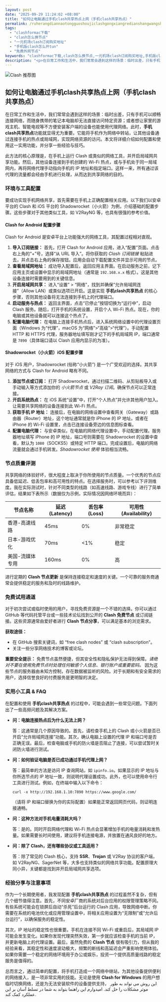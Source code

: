 ```yaml
---
layout: post
date: "2025-09-29 11:24:02 +08:00"
title: "如何让电脑通过手机clash共享热点上网（手机clash共享热点）"
permalink: /ruherangdiannaotongguoshoujiclashgongxiangredianshangwangshoujiclashgongxiangredian/
tags:
  - "clashformac下载"
  - "clash怎么换节点"
  - "一元机场clash订阅购买地址"
  - "手机版clash怎么开tun"
  - "免费外网节点"
keywords: "clashformac下载,clash怎么换节点,一元机场clash订阅购买地址,手机版clash怎么开tun,免费外网节点"
description: "<p>在日常工作和生活中，我们常常会遇到这样的场景：临时出差，只有手机可以顺畅连接网络，而随身携带的笔记本电脑却无法直接访问特定资源；或者想让家里的游戏主机、智能电视等不方便安装客户端的设备也能使用代理网络。此时，<strong>手机clash共享热点</strong>功能就显得尤为重要。它能将手机作为网络中转站，让其他设备通过连接手机的热点或局域网，实现网络资源的访问。本文将详细介绍如何配置和使用这一实用功能，并分享一些经验与技巧。</p>"
---
```


![Clash 推荐图](https://clashjd.github.io/assets/img/机场节点购买.png)

## 如何让电脑通过手机clash共享热点上网（手机clash共享热点）

<p>在日常工作和生活中，我们常常会遇到这样的场景：临时出差，只有手机可以顺畅连接网络，而随身携带的笔记本电脑却无法直接访问特定资源；或者想让家里的游戏主机、智能电视等不方便安装客户端的设备也能使用代理网络。此时，<strong>手机clash共享热点</strong>功能就显得尤为重要。它能将手机作为网络中转站，让其他设备通过连接手机的热点或局域网，实现网络资源的访问。本文将详细介绍如何配置和使用这一实用功能，并分享一些经验与技巧。</p>
<p>此方法的核心原理是，在手机上运行 Clash 或类似的网络工具，并开启局域网共享功能。然后，其他设备连接到手机创建的 Wi-Fi 热点，或与手机处于同一局域网内，再将网络代理手动指向手机的 IP 地址和指定端口。这样一来，所有通过该代理的流量都会经由手机进行处理，从而达到共享网络的目的。</p>
<h3>环境与工具配置</h3>
<p>要成功实现手机网络共享，首先需要在手机上正确配置相关应用。以下我们以安卓平台的 Clash 和 iOS 平台的 Shadowrocket（小火箭）为例，介绍基础的配置步骤。这些步骤对于其他类似工具，如 V2RayNG 等，也具有很强的参考价值。</p>
<h4>Clash for Android 配置步骤</h4>
<p>Clash for Android 是安卓平台上功能强大的网络工具，其配置过程相对直观。</p>
<ol>
    <li><strong>导入订阅链接：</strong> 首先，打开 Clash for Android 应用，进入“配置”页面。点击右上角的“+”号，选择“从 URL 导入”。将你获取的 <em>Clash 订阅链接</em> 粘贴进去，并点击右上角的保存按钮。应用会自动下载配置文件并显示可用的节点。</li>
    <li><strong>查看局域网地址：</strong> 成功导入配置后，返回应用主界面。在启动服务之前，记下应用主页或设置中显示的局域网地址（通常是 <code>192.168.x.x</code> 格式）。这是其他设备连接时需要用到的关键信息。</li>
    <li><strong>开启局域网共享：</strong> 进入“设置” > “网络”，找到并确保“允许局域网连接”（Allow LAN）或类似选项已开启。这是实现 <strong>手机clash共享热点</strong> 的核心步骤，否则其他设备将无法连接到手机上的代理端口。</li>
    <li><strong>启动服务与热点：</strong> 返回主界面，点击“已停止”按钮切换为“运行中”，启动 Clash 服务。随后，打开手机的系统设置，开启个人 Wi-Fi 热点。现在，你的电脑或其他设备就可以连接这个热点了。</li>
    <li><strong>配置电脑代理：</strong> 在电脑上连接手机热点后，进入系统网络设置中的代理设置页面（Windows 为“代理”，macOS 为“网络”>“高级”>“代理”）。手动配置 HTTP 和 HTTPS 代理，服务器地址填写刚才记下的手机局域网 IP，端口通常是 <code>7890</code>（具体端口请以 Clash 应用内显示的为准）。</li>
</ol>
<h4>Shadowrocket（小火箭）iOS 配置步骤</h4>
<p>对于 iOS 用户，Shadowrocket (俗称“小火箭”) 是一个广受欢迎的选择。其共享网络的方式与 Clash for Android 略有不同。</p>
<ol>
    <li><strong>添加节点或订阅：</strong> 打开 Shadowrocket，通过扫描二维码、从剪贴板导入或手动输入等方式添加你的 <em>小火箭节点</em> 或 <em>V2Ray 订阅</em>。确保节点可以正常连接。</li>
    <li><strong>开启系统热点：</strong> 在 iOS 系统“设置”中，打开“个人热点”并允许其他用户加入。让需要共享网络的设备连接到此 Wi-Fi 热点。</li>
    <li><strong>获取手机 IP 地址：</strong> 连接后，在电脑的网络设置中查看网关（Gateway）或路由器（Router）地址，这个地址通常就是你 iPhone 的 IP 地址。或者在 iPhone 的 Wi-Fi 设置里，点击已连接设备旁边的信息图标查看。</li>
    <li><strong>配置电脑代理：</strong> 与安卓类似，在电脑的网络代理设置中，手动配置代理。服务器地址填写 iPhone 的 IP 地址，端口号则需要在 Shadowrocket 的设置中查看，默认为 <code>1080</code>（SOCKS5）或特定 HTTP 端口。完成设置后，电脑的网络流量就会通过手机转发。<em>Shadowrocket 使用</em> 体验相当流畅。</li>
</ol>
<h3>节点质量评测</h3>
<p>共享网络的体验好坏，很大程度上取决于你所使用的节点质量。一个优秀的节点应具备低延迟、低丢包率和高可用性的特点。在选择服务时，可以参考以下评测维度。我在实际测试时，针对不同类型的线路（如高速线路、游戏专线）进行了简单评估，结果如下表所示（数据仅为示例，实际情况因网络环境而异）：</p>
<table>
    <thead>
        <tr>
            <th>节点名称</th>
            <th>延迟 (Latency)</th>
            <th>丢包率 (Loss)</th>
            <th>可用性 (Availability)</th>
        </tr>
    </thead>
    <tbody>
        <tr>
            <td>香港-高速线路</td>
            <td>45ms</td>
            <td>0%</td>
            <td>非常稳定</td>
        </tr>
        <tr>
            <td>日本-游戏优化</td>
            <td>70ms</td>
            <td>&lt;1%</td>
            <td>稳定</td>
        </tr>
        <tr>
            <td>美国-流媒体专用</td>
            <td>160ms</td>
            <td>0%</td>
            <td>高</td>
        </tr>
    </tbody>
</table>
<p>进行定期的 <strong>Clash 节点更新</strong> 是保持连接稳定和速度的关键。一个可靠的服务商通常会提供稳定的服务和及时的线路维护。</p>
<h3>免费试用通道</h3>
<p>对于初次尝试或临时使用的用户，寻找免费资源是一个不错的选择。你可以通过 GitHub 等代码托管平台或一些技术论坛找到公开的 <strong>Clash 免费节点</strong> 或订阅链接。这些资源通常由爱好者进行 <strong>Clash 节点分享</strong>，可以满足基本的浏览需求。</p>
<p><strong>获取途径：</strong></p>
<ul>
    <li>在 GitHub 搜索关键词，如 “free clash nodes” 或 “clash subscription”。</li>
    <li>关注一些分享网络技术的博客或论坛。</li>
</ul>
<p><strong>重要安全提示：</strong> 免费节点虽然便捷，但其安全性和隐私保护无法得到保障。<em>请绝对不要在使用免费节点时处理任何敏感个人信息、银行账户或重要密码。</em> 因为这些节点的服务器由未知方控制，存在数据被监听的风险。对于长期和有安全需求的用户，选择信誉良好的付费服务是更明智的决定。</p>
<h3>实用小工具 & FAQ</h3>
<p>在配置和使用 <strong>手机clash共享热点</strong> 的过程中，可能会遇到一些常见问题。下面列出了一些高频问题及其解决方案。</p>
<ul>
    <li>
        <strong>问：电脑连接热点后为什么无法上网？</strong>
        <p>答：这通常是几个原因导致的。首先，请检查手机上的 Clash 或小火箭是否已开启“允许局域网连接”功能。其次，确认电脑上设置的代理 IP 和端口号是否正确无误。最后，检查电脑或手机的防火墙是否阻止了连接，可以尝试暂时关闭防火墙进行测试。</p>
    </li>
    <li>
        <strong>问：如何验证电脑是否已成功通过手机代理上网？</strong>
        <p>答：最简单的方法是访问 IP 查询网站，如 <code>ipinfo.io</code>。如果显示的 IP 地址与你所选节点的 IP 地址一致，则说明代理设置成功。此外，也可以使用命令行工具进行测试。例如，在终端中输入以下命令：</p>
        <code>curl -x http://192.168.1.10:7890 https://www.google.com/</code>
        <p>（请将 IP 和端口替换为你的实际配置）如果能正常返回网页代码，则证明连接通畅。</p>
    </li>
    <li>
        <strong>问：这种方法对手机电量消耗大吗？</strong>
        <p>答：是的。同时开启网络代理和 Wi-Fi 热点会显著增加手机的电量消耗和发热量。如果需要长时间使用，建议将手机连接电源，并放置在通风良好的地方。</p>
    </li>
    <li>
        <strong>问：除了 Clash，还有哪些协议或工具适用？</strong>
        <p>答：除了常见的 Clash 核心，支持 <strong>SSR</strong>、<strong>Trojan</strong> 或 V2Ray 协议的客户端，如 V2RayNG、SagerNet 等，大多也支持类似的网络共享功能。配置原理大同小异，关键都是找到并开启局域网共享选项。</p>
    </li>
</ul>
<h3>经验分享与注意事项</h3>
<p>作为一个长期使用者，我发现配置 <strong>手机clash共享热点</strong> 的过程虽然不复杂，但有几个细节值得注意。首先，不同安卓厂商的系统对后台应用的权限管理策略不同。有些系统可能会在锁屏后自动“杀死”后台运行的 Clash 应用，导致网络中断。你需要在系统的电池优化或应用管理设置中，将相关应用设置为“无限制”或“允许后台运行”，以确保服务的稳定性。</p>
<p>其次，IP 地址的稳定性也很重要。手机在连接不同 Wi-Fi 或重启后，其局域网 IP 可能会发生变化。如果你发现代理突然失效，第一步就应该检查手机的当前 IP，并更新电脑上的代理设置。最后，虽然免费的 <strong>Clash 节点</strong> 很有吸引力，但从我的经验来看，其稳定性和速度波动极大，频繁的断线和高延迟会严重影响使用体验。如果你需要一个稳定的网络环境用于办公或娱乐，投资一个提供高质量线路的稳定服务是值得的。</p>
<p>总而言之，通过简单的配置，将手机打造成一个网络中继站，为其他设备提供便利的网络接入，是一项非常实用的技能。无论是使用 <strong>Clash for Windows</strong> 的用户想临时切换网络，还是为无法安装软件的设备提供支持， این روش می تواند به طور موثر مشکلات را حل کند. امیدوارم این راهنما بتواند به شما در تسلط آسان بر این عملکرد کمک کند.</p>